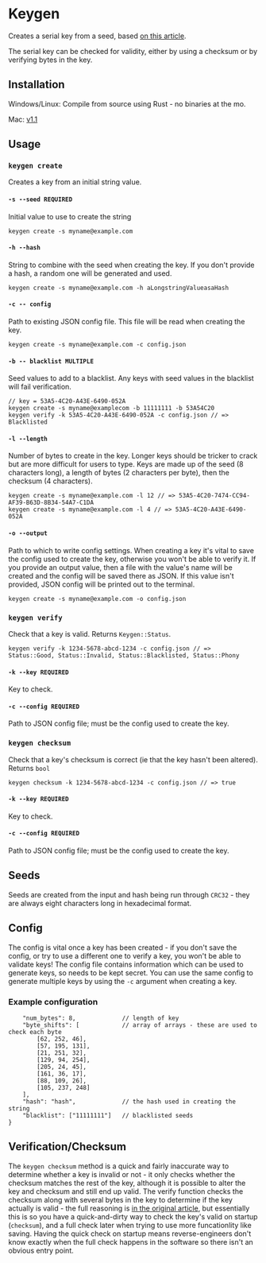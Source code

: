 # Keygen

Creates a serial key from a seed, based [on this article](http://www.brandonstaggs.com/2007/07/26/implementing-a-partial-serial-number-verification-system-in-delphi/).

The serial key can be checked for validity, either by using a checksum or by verifying bytes in the key.

## Installation

Windows/Linux: Compile from source using Rust - no binaries at the mo.

Mac: [v1.1](./builds/osx/v1.1/keygen)

## Usage

### `keygen create`
Creates a key from an initial string value.

#### `-s --seed REQUIRED`

Initial value to use to create the string

```keygen create -s myname@example.com```

#### `-h --hash`

String to combine with the seed when creating the key. If you don't provide a hash, a random one will be generated and used.

```keygen create -s myname@example.com -h aLongstringValueasaHash```

#### `-c -- config`

Path to existing JSON config file. This file will be read when creating the key.

```keygen create -s myname@example.com -c config.json```

#### `-b -- blacklist MULTIPLE`

Seed values to add to a blacklist. Any keys with seed values in the blacklist will fail verification.

```
// key = 53A5-4C20-A43E-6490-052A
keygen create -s myname@examplecom -b 11111111 -b 53A54C20
keygen verify -k 53A5-4C20-A43E-6490-052A -c config.json // => Blacklisted
```

#### `-l --length`

Number of bytes to create in the key. Longer keys should be tricker to crack but are more difficult for users to type. Keys are made up of the seed (8 characters long), a length of bytes (2 characters per byte), then the checksum (4 characters).

```
keygen create -s myname@example.com -l 12 // => 53A5-4C20-7474-CC94-AF39-B63D-8B34-54A7-C1DA
keygen create -s myname@example.com -l 4 // => 53A5-4C20-A43E-6490-052A
```

#### `-o --output`

Path to which to write config settings. When creating a key it's vital to save the config used to create the key, otherwise you won't be able to verify it. If you provide an output value, then a file with the value's name will be created and the config will be saved there as JSON. If this value isn't provided, JSON config will be printed out to the terminal.

`keygen create -s myname@example.com -o config.json`

### `keygen verify`
Check that a key is valid. Returns `Keygen::Status`.

```
keygen verify -k 1234-5678-abcd-1234 -c config.json // => Status::Good, Status::Invalid, Status::Blacklisted, Status::Phony
```

#### `-k --key REQUIRED`
Key to check.

#### `-c --config REQUIRED`
Path to JSON config file; must be the config used to create the key.

### `keygen checksum`
Check that a key's checksum is correct (ie that the key hasn't been altered). Returns `bool`

```
keygen checksum -k 1234-5678-abcd-1234 -c config.json // => true
```

#### `-k --key REQUIRED`
Key to check.

#### `-c --config REQUIRED`
Path to JSON config file; must be the config used to create the key.


## Seeds

Seeds are created from the input and hash being run through `CRC32` - they are always eight characters long in hexadecimal format.

## Config

The config is vital once a key has been created - if you don't save the config, or try to use a different one to verify a key, you won't be able to validate keys! The config file contains information which can be used to generate keys, so needs to be kept secret. You can use the same config to generate multiple keys by using the `-c` argument when creating a key.

### Example configuration
```{
    "num_bytes": 8,             // length of key
    "byte_shifts": [            // array of arrays - these are used to check each byte
        [62, 252, 46],
        [57, 195, 131],
        [21, 251, 32],
        [129, 94, 254],
        [205, 24, 45],
        [161, 36, 17],
        [88, 109, 26],
        [105, 237, 248]
    ],
    "hash": "hash",             // the hash used in creating the string
    "blacklist": ["11111111"]   // blacklisted seeds
}
```

## Verification/Checksum

The `keygen checksum` method is a quick and fairly inaccurate way to determine whether a key is invalid or not - it only checks whether the checksum matches the rest of the key, although it is possible to alter the key and checksum and still end up valid. The verify function checks the checksum along with several bytes in the key to determine if the key actually is valid - the full reasoning is [in the original article](http://www.brandonstaggs.com/2007/07/26/implementing-a-partial-serial-number-verification-system-in-delphi/), but essentially this is so you have a quick-and-dirty way to check the key's valid on startup (`checksum`), and a full check later when trying to use more funcationlity like saving. Having the quick check on startup means reverse-engineers don't know exactly when the full check happens in the software so there isn't an obvious entry point.


